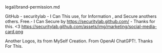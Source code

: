 legal/brand-permission.md

GitHub - securitylab - I Can This use, for Information , and Secure anothers others.
Free.- I Can Secure by https://securitylab.github.com/ - Thanks for this. <3
https://securitylab.github.com/assets/img/marketing/social-media-card.png

Another Logos, its from MySelf Creation. From OpenAI ChatGPT!. Thanks For This.
